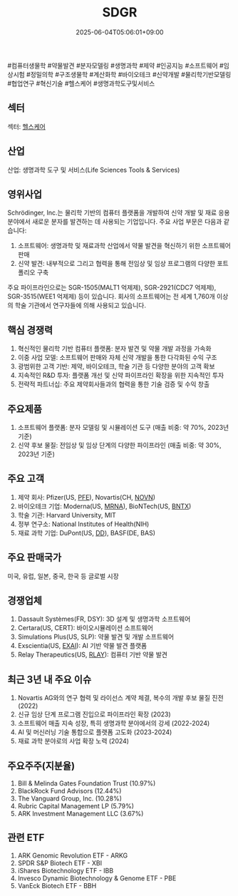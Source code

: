 ﻿---
title: "SDGR"
date: 2025-06-04T05:06:01+09:00
lastmod: 2025-06-04T05:06:01+09:00
type: docs
sidebar:
  open: true
weight: 776
---
<div style="display:none">
  <meta property="article:published_time" content="2025-06-03T20:06:01Z" />
  <meta property="article:modified_time" content="2025-06-03T20:06:01Z" />
</div>
#컴퓨터생물학 #약물발견 #분자모델링 #생명과학 #제약 #인공지능 #소프트웨어 #임상시험 #정밀의학 #구조생물학 #계산화학 #바이오테크 #신약개발 #물리학기반모델링 #협업연구 #혁신기술 #헬스케어 #생명과학도구및서비스

## 섹터

섹터: [헬스케어](/industry-study/2산업헬스케어/)

## 산업

산업: 생명과학 도구 및 서비스(Life Sciences Tools & Services)

## 영위사업

Schrödinger, Inc.는 물리학 기반의 컴퓨터 플랫폼을 개발하여 신약 개발 및 재료 응용 분야에서 새로운 분자를 발견하는 데 사용되는 기업입니다. 주요 사업 부문은 다음과 같습니다:

1. 소프트웨어: 생명과학 및 재료과학 산업에서 약물 발견을 혁신하기 위한 소프트웨어 판매
2. 신약 발견: 내부적으로 그리고 협력을 통해 전임상 및 임상 프로그램의 다양한 포트폴리오 구축

주요 파이프라인으로는 SGR-1505(MALT1 억제제), SGR-2921(CDC7 억제제), SGR-3515(WEE1 억제제) 등이 있습니다. 회사의 소프트웨어는 전 세계 1,760개 이상의 학술 기관에서 연구자들에 의해 사용되고 있습니다.

## 핵심 경쟁력

1. 혁신적인 물리학 기반 컴퓨터 플랫폼: 분자 발견 및 약물 개발 과정을 가속화
2. 이중 사업 모델: 소프트웨어 판매와 자체 신약 개발을 통한 다각화된 수익 구조
3. 광범위한 고객 기반: 제약, 바이오테크, 학술 기관 등 다양한 분야의 고객 확보
4. 지속적인 R&D 투자: 플랫폼 개선 및 신약 파이프라인 확장을 위한 지속적인 투자
5. 전략적 파트너십: 주요 제약회사들과의 협력을 통한 기술 검증 및 수익 창출

## 주요제품

1. 소프트웨어 플랫폼: 분자 모델링 및 시뮬레이션 도구 (매출 비중: 약 70%, 2023년 기준)
2. 신약 후보 물질: 전임상 및 임상 단계의 다양한 파이프라인 (매출 비중: 약 30%, 2023년 기준)

## 주요 고객

1. 제약 회사: Pfizer(US, [PFE](/company-analysis/pfe/)), Novartis(CH, [NOVN](/company-analysis/novn/))
2. 바이오테크 기업: Moderna(US, [MRNA](/company-analysis/mrna/)), BioNTech(US, [BNTX](/company-analysis/bntx/))
3. 학술 기관: Harvard University, MIT
4. 정부 연구소: National Institutes of Health(NIH)
5. 재료 과학 기업: DuPont(US, [DD](/company-analysis/dd/)), BASF(DE, BAS)

## 주요 판매국가

미국, 유럽, 일본, 중국, 한국 등 글로벌 시장

## 경쟁업체

1. Dassault Systèmes(FR, DSY): 3D 설계 및 생명과학 소프트웨어
2. Certara(US, CERT): 바이오시뮬레이션 소프트웨어
3. Simulations Plus(US, SLP): 약물 발견 및 개발 소프트웨어
4. Exscientia(US, [EXAI](/company-analysis/exai/)): AI 기반 약물 발견 플랫폼
5. Relay Therapeutics(US, [RLAY](/company-analysis/rlay/)): 컴퓨터 기반 약물 발견

## 최근 3년 내 주요 이슈

1. Novartis AG와의 연구 협력 및 라이선스 계약 체결, 복수의 개발 후보 물질 진전 (2022)
2. 신규 임상 단계 프로그램 진입으로 파이프라인 확장 (2023)
3. 소프트웨어 매출 지속 성장, 특히 생명과학 분야에서의 강세 (2022-2024)
4. AI 및 머신러닝 기술 통합으로 플랫폼 고도화 (2023-2024)
5. 재료 과학 분야로의 사업 확장 노력 (2024)

## 주요주주(지분율)

1. Bill & Melinda Gates Foundation Trust (10.97%)
2. BlackRock Fund Advisors (12.44%)
3. The Vanguard Group, Inc. (10.28%)
4. Rubric Capital Management LP (5.79%)
5. ARK Investment Management LLC (3.67%)

## 관련 ETF

1. ARK Genomic Revolution ETF - ARKG
2. SPDR S&P Biotech ETF - XBI
3. iShares Biotechnology ETF - IBB
4. Invesco Dynamic Biotechnology & Genome ETF - PBE
5. VanEck Biotech ETF - BBH
